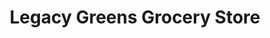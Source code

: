 ---
title: "Legacy Greens Grocery Store"
url: /kitchener/legacy-greens-grocery-store/
shop: Gemüse & Obst
---